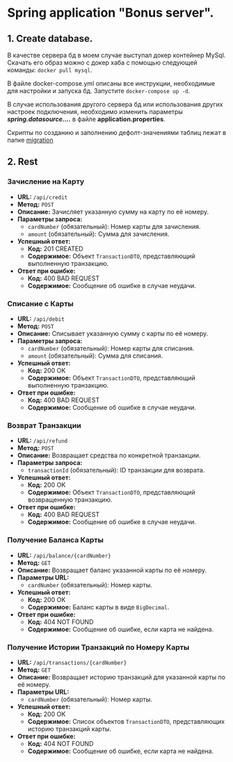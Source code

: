 # Spring application "Bonus server".

## 1. Create database.

В качестве сервера бд в моем случае выступал докер контейнер MySql.
Скачать его образ можно с докер хаба с помощью следующей команды: `docker pull mysql`.

В файле docker-compose.yml описаны все инструкции, необходимые для настройки и запуска бд. Запустите `docker-compose up -d`.

В случае использования другого сервера бд или использования других настроек подключения, необходимо изменить параметры **_spring.datasource...._** в файле **application.properties**.  
  
Скрипты по созданию и заполнению дефолт-значениями таблиц лежат в папке [migration](src%2Fmain%2Fresources%2Fdb%2Fmigration)

## 2. Rest
### Зачисление на Карту
- **URL:** `/api/credit`
- **Метод:** `POST`
- **Описание:** Зачисляет указанную сумму на карту по её номеру.
- **Параметры запроса:**
    - `cardNumber` (обязательный): Номер карты для зачисления.
    - `amount` (обязательный): Сумма для зачисления.
- **Успешный ответ:**
    - **Код:** 201 CREATED
    - **Содержимое:** Объект `TransactionDTO`, представляющий выполненную транзакцию.
- **Ответ при ошибке:**
    - **Код:** 400 BAD REQUEST
    - **Содержимое:** Сообщение об ошибке в случае неудачи.

### Списание с Карты

- **URL:** `/api/debit`
- **Метод:** `POST`
- **Описание:** Списывает указанную сумму с карты по её номеру.
- **Параметры запроса:**
    - `cardNumber` (обязательный): Номер карты для списания.
    - `amount` (обязательный): Сумма для списания.
- **Успешный ответ:**
    - **Код:** 200 OK
    - **Содержимое:** Объект `TransactionDTO`, представляющий выполненную транзакцию.
- **Ответ при ошибке:**
    - **Код:** 400 BAD REQUEST
    - **Содержимое:** Сообщение об ошибке в случае неудачи.

### Возврат Транзакции

- **URL:** `/api/refund`
- **Метод:** `POST`
- **Описание:** Возвращает средства по конкретной транзакции.
- **Параметры запроса:**
    - `transactionId` (обязательный): ID транзакции для возврата.
- **Успешный ответ:**
    - **Код:** 200 OK
    - **Содержимое:** Объект `TransactionDTO`, представляющий возвращенную транзакцию.
- **Ответ при ошибке:**
    - **Код:** 400 BAD REQUEST
    - **Содержимое:** Сообщение об ошибке в случае неудачи.

### Получение Баланса Карты

- **URL:** `/api/balance/{cardNumber}`
- **Метод:** `GET`
- **Описание:** Возвращает баланс указанной карты по её номеру.
- **Параметры URL:**
    - `cardNumber` (обязательный): Номер карты.
- **Успешный ответ:**
    - **Код:** 200 OK
    - **Содержимое:** Баланс карты в виде `BigDecimal`.
- **Ответ при ошибке:**
    - **Код:** 404 NOT FOUND
    - **Содержимое:** Сообщение об ошибке, если карта не найдена.

### Получение Истории Транзакций по Номеру Карты

- **URL:** `/api/transactions/{cardNumber}`
- **Метод:** `GET`
- **Описание:** Возвращает историю транзакций для указанной карты по её номеру.
- **Параметры URL:**
    - `cardNumber` (обязательный): Номер карты.
- **Успешный ответ:**
    - **Код:** 200 OK
    - **Содержимое:** Список объектов `TransactionDTO`, представляющих историю транзакций карты.
- **Ответ при ошибке:**
    - **Код:** 404 NOT FOUND
    - **Содержимое:** Сообщение об ошибке, если карта не найдена.